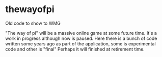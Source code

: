 # thewayofpi
Old code to show to WMG

"The way of pi" will be a massive online game at some future time.
It's a work in progress although now is paused.
Here there is a bunch of code written some years ago as part of the application, some is experimental code and other is "final"
Perhaps it will finished at retirement time.
